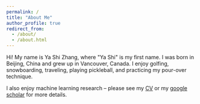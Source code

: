```yaml
---
permalink: /
title: "About Me"
author_profile: true
redirect_from: 
  - /about/
  - /about.html
---
```


Hi! My name is Ya Shi Zhang, where "Ya Shi" is my first name. I was born in Beijing, China and grew up in Vancouver, Canada. I enjoy golfing, snowboarding, traveling, playing pickleball, and practicing my pour-over technique.

I also enjoy machine learning research – please see my [CV](https://yashizhang.github.io/files/YaShiZhangCV.pdf) or my [google scholar](https://scholar.google.com/citations?user=XnGGhVEAAAAJ&hl=en) for more details. 
